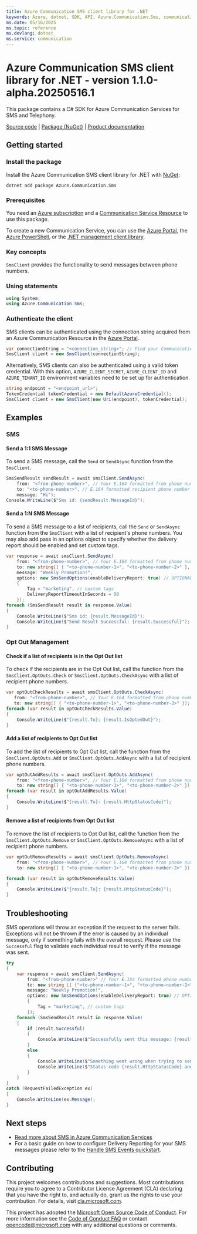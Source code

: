 ```yaml
---
title: Azure Communication SMS client library for .NET
keywords: Azure, dotnet, SDK, API, Azure.Communication.Sms, communication
ms.date: 05/16/2025
ms.topic: reference
ms.devlang: dotnet
ms.service: communication
---
```

# Azure Communication SMS client library for .NET - version 1.1.0-alpha.20250516.1 


This package contains a C# SDK for Azure Communication Services for SMS and Telephony.

[Source code][source] | [Package (NuGet)][package] | [Product documentation][product_docs]
## Getting started

### Install the package
Install the Azure Communication SMS client library for .NET with [NuGet][nuget]:

```dotnetcli
dotnet add package Azure.Communication.Sms
``` 

### Prerequisites
You need an [Azure subscription][azure_sub] and a [Communication Service Resource][communication_resource_docs] to use this package.

To create a new Communication Service, you can use the [Azure Portal][communication_resource_create_portal], the [Azure PowerShell][communication_resource_create_power_shell], or the [.NET management client library][communication_resource_create_net].

### Key concepts
`SmsClient` provides the functionality to send messages between phone numbers.

### Using statements
```C# Snippet:Azure_Communication_Sms_Tests_UsingStatements
using System;
using Azure.Communication.Sms;
```

### Authenticate the client
SMS clients can be authenticated using the connection string acquired from an Azure Communication Resource in the [Azure Portal][azure_portal].

```C# Snippet:Azure_Communication_Sms_Tests_Samples_CreateSmsClient
var connectionString = "<connection_string>"; // Find your Communication Services resource in the Azure portal
SmsClient client = new SmsClient(connectionString);
```

Alternatively, SMS clients can also be authenticated using a valid token credential. With this option,
`AZURE_CLIENT_SECRET`, `AZURE_CLIENT_ID` and `AZURE_TENANT_ID` environment variables need to be set up for authentication. 

```C# Snippet:Azure_Communication_Sms_Tests_Samples_CreateSmsClientWithToken
string endpoint = "<endpoint_url>";
TokenCredential tokenCredential = new DefaultAzureCredential();
SmsClient client = new SmsClient(new Uri(endpoint), tokenCredential);
```

## Examples
### SMS
#### Send a 1:1 SMS Message
To send a SMS message, call the `Send` or `SendAsync` function from the `SmsClient`.
```C# Snippet:Azure_Communication_Sms_Tests_SendAsync
SmsSendResult sendResult = await smsClient.SendAsync(
    from: "<from-phone-number>", // Your E.164 formatted from phone number used to send SMS
    to: "<to-phone-number>", // E.164 formatted recipient phone number
    message: "Hi");
Console.WriteLine($"Sms id: {sendResult.MessageId}");
```
#### Send a 1:N SMS Message
To send a SMS message to a list of recipients, call the `Send` or `SendAsync` function from the `SmsClient` with a list of recipient's phone numbers.
You may also add pass in an options object to specify whether the delivery report should be enabled and set custom tags.
```C# Snippet:Azure_Communication_SmsClient_Send_GroupSmsWithOptionsAsync
var response = await smsClient.SendAsync(
    from: "<from-phone-number>", // Your E.164 formatted from phone number used to send SMS
    to: new string[] { "<to-phone-number-1>", "<to-phone-number-2>" }, // E.164 formatted recipient phone numbers
    message: "Weekly Promotion!",
    options: new SmsSendOptions(enableDeliveryReport: true) // OPTIONAL
    {
        Tag = "marketing", // custom tags
        DeliveryReportTimeoutInSeconds = 90
    });
foreach (SmsSendResult result in response.Value)
{
    Console.WriteLine($"Sms id: {result.MessageId}");
    Console.WriteLine($"Send Result Successful: {result.Successful}");
}
```
### Opt Out Management
#### Check if a list of recipients is in the Opt Out list
To check if the recipients are in the Opt Out list, call the function from the `SmsClient.OptOuts.Check` or  `SmsClient.OptOuts.CheckAsync` with a list of recipient phone numbers.
```C# Snippet:Azure_Communication_Sms_OptOuts_Tests_Samples_CheckAsync
var optOutCheckResults = await smsClient.OptOuts.CheckAsync(
   from: "<from-phone-number>", // Your E.164 formatted from phone number used to send SMS
   to: new string[] { "<to-phone-number-1>", "<to-phone-number-2>" }); // E.164 formatted recipient phone numbers
foreach (var result in optOutCheckResults.Value)
{
    Console.WriteLine($"{result.To}: {result.IsOptedOut}");
}
```
#### Add a list of recipients to Opt Out list
To add the list of recipients to Opt Out list, call the function from the `SmsClient.OptOuts.Add` or `SmsClient.OptOuts.AddAsync` with a list of recipient phone numbers.
```C# Snippet:Azure_Communication_Sms_OptOuts_Tests_Samples_AddAsync
var optOutAddResults = await smsClient.OptOuts.AddAsync(
    from: "<from-phone-number>", // Your E.164 formatted from phone number used to send SMS
    to: new string[] { "<to-phone-number-1>", "<to-phone-number-2>" }); // E.164 formatted recipient phone numbers
foreach (var result in optOutAddResults.Value)
{
    Console.WriteLine($"{result.To}: {result.HttpStatusCode}");
}
```

#### Remove a list of recipients from Opt Out list
To remove the list of recipients to Opt Out list, call the function from the `SmsClient.OptOuts.Remove` or `SmsClient.OptOuts.RemoveAsync` with a list of recipient phone numbers.
```C# Snippet:Azure_Communication_Sms_OptOuts_Tests_Samples_RemoveAsync
var optOutRemoveResults = await smsClient.OptOuts.RemoveAsync(
    from: "<from-phone-number>", // Your E.164 formatted from phone number used to send SMS
    to: new string[] { "<to-phone-number-1>", "<to-phone-number-2>" }); // E.164 formatted recipient phone numbers

foreach (var result in optOutRemoveResults.Value)
{
    Console.WriteLine($"{result.To}: {result.HttpStatusCode}");
}
```



## Troubleshooting
SMS operations will throw an exception if the request to the server fails.
Exceptions will not be thrown if the error is caused by an individual message, only if something fails with the overall request.
Please use the `Successful` flag to validate each individual result to verify if the message was sent.

```C# Snippet:Azure_Communication_Sms_Tests_Troubleshooting
try
{
    var response = await smsClient.SendAsync(
        from: "<from-phone-number>" // Your E.164 formatted phone number used to send SMS
        to: new string [] {"<to-phone-number-1>", "<to-phone-number-2>"}, // E.164 formatted recipient phone number
        message: "Weekly Promotion!",
        options: new SmsSendOptions(enableDeliveryReport: true) // OPTIONAL
        {
            Tag = "marketing", // custom tags
        });
    foreach (SmsSendResult result in response.Value)
    {
        if (result.Successful)
        {
            Console.WriteLine($"Successfully sent this message: {result.MessageId} to {result.To}.");
        }
        else
        {
            Console.WriteLine($"Something went wrong when trying to send this message {result.MessageId} to {result.To}.");
            Console.WriteLine($"Status code {result.HttpStatusCode} and error message {result.ErrorMessage}.");
        }
    }
}
catch (RequestFailedException ex)
{
    Console.WriteLine(ex.Message);
}
```

## Next steps
- [Read more about SMS in Azure Communication Services][nextsteps]
- For a basic guide on how to configure Delivery Reporting for your SMS messages please refer to the [Handle SMS Events quickstart][handle_sms_events].

## Contributing
This project welcomes contributions and suggestions. Most contributions require you to agree to a Contributor License Agreement (CLA) declaring that you have the right to, and actually do, grant us the rights to use your contribution. For details, visit [cla.microsoft.com][cla].

This project has adopted the [Microsoft Open Source Code of Conduct][coc]. For more information see the [Code of Conduct FAQ][coc_faq] or contact [opencode@microsoft.com][coc_contact] with any additional questions or comments.

<!-- LINKS -->
[azure_sub]: https://azure.microsoft.com/free/dotnet/
[azure_portal]: https://portal.azure.com
[cla]: https://cla.microsoft.com
[coc]: https://opensource.microsoft.com/codeofconduct/
[coc_faq]: https://opensource.microsoft.com/codeofconduct/faq/
[coc_contact]: mailto:opencode@microsoft.com
[communication_resource_docs]: https://learn.microsoft.com/azure/communication-services/quickstarts/create-communication-resource?tabs=windows&pivots=platform-azp
[communication_resource_create_portal]:  https://learn.microsoft.com/azure/communication-services/quickstarts/create-communication-resource?tabs=windows&pivots=platform-azp
[communication_resource_create_power_shell]: https://learn.microsoft.com/powershell/module/az.communication/new-azcommunicationservice
[communication_resource_create_net]: https://learn.microsoft.com/azure/communication-services/quickstarts/create-communication-resource?tabs=windows&pivots=platform-net
[handle_sms_events]: https://learn.microsoft.com/azure/communication-services/quickstarts/telephony-sms/handle-sms-events
[package]: https://www.nuget.org/packages/Azure.Communication.Sms
[product_docs]: https://learn.microsoft.com/azure/communication-services/overview
[nextsteps]:https://learn.microsoft.com/azure/communication-services/quickstarts/telephony-sms/send?pivots=programming-language-csharp
[nuget]: https://www.nuget.org/
[source]: https://github.com/Azure/azure-sdk-for-net/tree/main/sdk/communication/Azure.Communication.Sms/src


